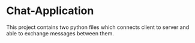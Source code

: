 # Chat-Application
This project contains two python files which connects client to server and able to exchange messages between them.
